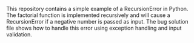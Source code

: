 This repository contains a simple example of a RecursionError in Python. The factorial function is implemented recursively and will cause a RecursionError if a negative number is passed as input. The bug solution file shows how to handle this error using exception handling and input validation.
